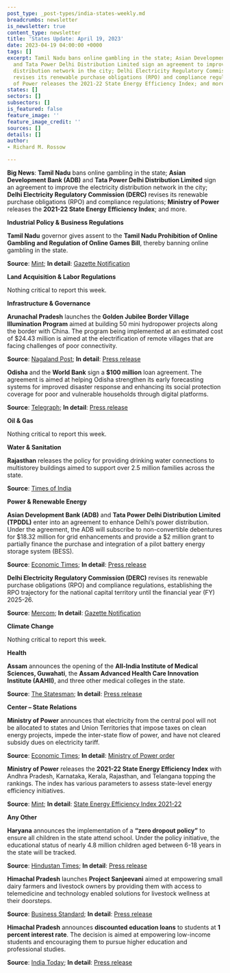```yaml
---
post_type: _post-types/india-states-weekly.md
breadcrumbs: newsletter
is_newsletter: true
content_type: newsletter
title: 'States Update: April 19, 2023'
date: 2023-04-19 04:00:00 +0000
tags: []
excerpt: Tamil Nadu bans online gambling in the state; Asian Development Bank (ADB)
  and Tata Power Delhi Distribution Limited sign an agreement to improve the electricity
  distribution network in the city; Delhi Electricity Regulatory Commission (DERC)
  revises its renewable purchase obligations (RPO) and compliance regulations; Ministry
  of Power releases the 2021-22 State Energy Efficiency Index; and more.
states: []
sectors: []
subsectors: []
is_featured: false
feature_image: ''
feature_image_credit: ''
sources: []
details: []
author:
- Richard M. Rossow

---
```

**Big News**: **Tamil Nadu** bans online gambling in the state; **Asian Development Bank (ADB)** and **Tata Power Delhi Distribution Limited** sign an agreement to improve the electricity distribution network in the city; **Delhi Electricity Regulatory Commission (DERC)** revises its renewable purchase obligations (RPO) and compliance regulations; **Ministry of Power** releases the **2021-22 State Energy Efficiency Index**; and more.

**Industrial Policy & Business Regulations**

**Tamil Nadu** governor gives assent to the **Tamil Nadu Prohibition of Online Gambling and Regulation of Online Games Bill**, thereby banning online gambling in the state. 

**Source**: [Mint](https://www.livemint.com/news/india/tamil-nadu-bans-online-gaming-imposes-fine-up-to-rs-10-lakh-or-3-year-jail-11681195033226.html); **In detail**: [Gazette Notification](http://www.stationeryprinting.tn.gov.in/extraordinary/2023/116_Ex_IV_2_2023.pdf)

**Land Acquisition & Labor Regulations**

Nothing critical to report this week.

**Infrastructure & Governance**

**Arunachal Pradesh** launches the **Golden Jubilee Border Village Illumination Program** aimed at building 50 mini hydropower projects along the border with China. The program being implemented at an estimated cost of $24.43 million is aimed at the electrification of remote villages that are facing challenges of poor connectivity. 

**Source**: [Nagaland Post](https://nagalandpost.com/index.php/khandu-government-building-mini-power-projects-along-china-border-in-arunachal/); **In detail**: [Press release](https://pib.gov.in/PressReleaseIframePage.aspx?PRID=1915417)

**Odisha** and the **World Bank** sign a **$100 million** loan agreement. The agreement is aimed at helping Odisha strengthen its early forecasting systems for improved disaster response and enhancing its social protection coverage for poor and vulnerable households through digital platforms. 

**Source**: [Telegraph](https://www.telegraphindia.com/india/world-bank-approves-100-million-loan-to-odisha/cid/1930161); **In detail**: [Press release](https://www.worldbank.org/en/news/press-release/2023/03/28/world-bank-approves-100-million-to-increase-social-protection-and-disaster-resilience-in-odisha)

**Oil & Gas**

Nothing critical to report this week.

**Water & Sanitation**

**Rajasthan** releases the policy for providing drinking water connections to multistorey buildings aimed to support over 2.5 million families across the state. 

**Source**: [Times of India](https://timesofindia.indiatimes.com/city/jaipur/raj-announces-policy-for-water-connections-to-high-rise-bldgs/articleshow/99480322.cms)

**Power & Renewable Energy**

**Asian Development Bank (ADB)** and **Tata Power Delhi Distribution Limited (TPDDL)** enter into an agreement to enhance Delhi’s power distribution. Under the agreement, the ADB will subscribe to non-convertible debentures for $18.32 million for grid enhancements and provide a $2 million grant to partially finance the purchase and integration of a pilot battery energy storage system (BESS). 

**Source**: [Economic Times](https://energy.economictimes.indiatimes.com/news/power/adb-tata-power-sign-deal-to-enhance-delhis-power-distribution/99376480); **In detail**: [Press release](https://www.adb.org/news/adb-tata-power-sign-deal-enhance-delhi-s-power-distribution-through-grid-enhancements-and)

**Delhi Electricity Regulatory Commission (DERC)** revises its renewable purchase obligations (RPO) and compliance regulations, establishing the RPO trajectory for the national capital territory until the financial year (FY) 2025-26. 

**Source**: [Mercom](https://www.mercomindia.com/delhi-power-purchase-obligation-fy26); **In detail**: [Gazette Notification](https://www.derc.gov.in/sites/default/files/DERC%20%28Renewable%20Purchase%20Obligation%20and%20Renewable%20Energy%20Certificate%20Framework%20Implementation%29%20%28First%20Amendment%29%20Regulations%2C%202023.pdf)

**Climate Change**

Nothing critical to report this week.

**Health**

**Assam** announces the opening of the **All-India Institute of Medical Sciences, Guwahati**, the **Assam Advanced Health Care Innovation Institute (AAHII)**, and three other medical colleges in the state. 

**Source**: [The Statesman](https://www.thestatesman.com/india/pm-launches-projects-worth-over-rs-3400-cr-in-assam-1503172174.html); **In detail**: [Press release](https://www.pib.gov.in/PressReleasePage.aspx?PRID=1916529)

**Center – State Relations**

**Ministry of Power** announces that electricity from the central pool will not be allocated to states and Union Territories that impose taxes on clean energy projects, impede the inter-state flow of power, and have not cleared subsidy dues on electricity tariff. 

**Source**: [Economic Times](https://economictimes.indiatimes.com/industry/energy/power/govt-sets-criteria-for-allocation-of-power-from-central-pool-to-states-uts/articleshow/99297037.cms?from=mdr); **In detail**: [Ministry of Power order](https://powerline.net.in/wp-content/uploads/2023/04/Allocation-of-Power-from-Unallocated-quota-to-States-UTs-reg.pdf)

**Ministry of Power** releases the **2021-22 State Energy Efficiency Index** with Andhra Pradesh, Karnataka, Kerala, Rajasthan, and Telangana topping the rankings. The index has various parameters to assess state-level energy efficiency initiatives. 

**Source**: [Mint](https://www.livemint.com/industry/energy/andhra-pradesh-karnataka-kerala-rajasthan-telangana-front-runners-in-state-energy-efficiency-index-202122-11681138453303.html); **In detail**: [State Energy Efficiency Index 2021-22](https://stateenergyefficiencyindex.in/wp-content/uploads/2023/04/State-Energy-Efficiency-Index-2021-22-Report.pdf)

**Any Other**

**Haryana** announces the implementation of a **“zero dropout policy”** to ensure all children in the state attend school. Under the policy initiative, the educational status of nearly 4.8 million children aged between 6-18 years in the state will be tracked. 

**Source**: [Hindustan Times](https://www.hindustantimes.com/cities/gurugram-news/haryana-cm-implements-zero-dropout-policy-to-track-48-lakh-children-s-education-nep-to-be-implemented-by-2025-101681040952357.html); **In detail**: [Press release](https://prharyana.gov.in/en/haryana-chief-minister-sh-manohar-lal-said-that-the-state-government-has-successfully-implemented)

**Himachal Pradesh** launches **Project Sanjeevani** aimed at empowering small dairy farmers and livestock owners by providing them with access to telemedicine and technology enabled solutions for livestock wellness at their doorsteps. 

**Source**: [Business Standard](https://www.business-standard.com/economy/news/himachal-pradesh-launches-project-sanjeevani-to-empower-dairy-farmers-123040900416_1.html); **In detail**: [Press release](http://himachalpr.gov.in/OnePressRelease.aspx?Language=1&ID=27092)

**Himachal Pradesh** announces **discounted education loans** to students at **1 percent interest rate**. The decision is aimed at empowering low-income students and encouraging them to pursue higher education and professional studies. 

**Source**: [India Today](https://www.indiatoday.in/education-today/news/story/himachal-pradesh-government-to-provide-education-loan-to-students-at-1-interest-2358426-2023-04-11); **In detail**: [Press release](http://himachalpr.gov.in/OneNews.aspx?Language=1&ID=27095)
